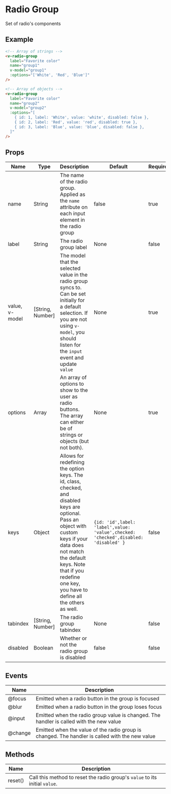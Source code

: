 # Radio Group
Set of radio's components

## Example
<div class="p-3 border rounded-2 my-3">
  <v-radio-group
    class="mb-3"
    label="Favorite color"
    name="group1"
    v-model="group1"
    :options="['White', 'Red', 'Blue']"
  />

  <v-radio-group
    label="Favorite color"
    name="group2"
    v-model="group2"
    :options="[
      { id: 1, label: 'White', value: 'white', disabled: false },
      { id: 2, label: 'Red', value: 'red', disabled: true },
      { id: 3, label: 'Blue', value: 'blue', disabled: false },
    ]"
  />
</div>

```html
<!-- Array of strings -->
<v-radio-group
  label="Favorite color"
  name="group1"
  v-model="group1"
  :options="['White', 'Red', 'Blue']"
/>

<!-- Array of objects -->
<v-radio-group
  label="Favorite color"
  name="group2"
  v-model="group2"
  :options="[
    { id: 1, label: 'White', value: 'white', disabled: false },
    { id: 2, label: 'Red', value: 'red', disabled: true },
    { id: 3, label: 'Blue', value: 'blue', disabled: false },
  ]"
/>
```

## Props
Name       | Type     | Description | Default | Required
---------- | -------- | ----------- | ------- | --------
name       | String   | The name of the radio group. Applied as the `name` attribute on each input element in the radio group | false   | true
label      | String   | The radio group label | None | false
value, v-model | [String, Number] | The model that the selected value in the radio group syncs to. Can be set initially for a default selection. If you are not using `v-model`, you should listen for the `input` event and update `value` | None | true
options    | Array    | An array of options to show to the user as radio buttons. The array can either be of strings or objects (but not both). | None | true
keys       | Object   | Allows for redefining the option keys. The id, class, checked, and disabled keys are optional. Pass an object with custom keys if your data does not match the default keys. Note that if you redefine one key, you have to define all the others as well.| `{id: 'id',label: 'label',value: 'value',checked: 'checked',disabled: 'disabled' }` | false
tabindex | [String, Number] | The radio group tabindex | None | false
disabled   | Boolean  | Whether or not the radio group is disabled | false | false

## Events
Name       | Description
---------- | -----------
@focus     | Emitted when a radio button in the group is focused
@blur      | Emitted when a radio button in the group loses focus
@input     | Emitted when the radio group value is changed. The handler is called with the new value
@change    | Emitted when the value of the radio group is changed. The handler is called with the new value

## Methods
Name       | Description
---------- | ----------
reset()    | Call this method to reset the radio group's `value` to its initial `value`.
<script>
export default {
  data() {
    return { group1: '', group2: '' };
  },
};
</script>
